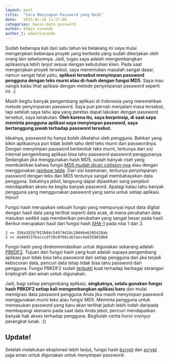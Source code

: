 ```yaml
---
layout: post
title:  "Cara Menyimpan Password yang Baik"
date:   2015-01-16 11:57:08
categories: basis-data password
author: Edwin Lunando
author_t: edwinlunando
---
```


Sudah beberapa kali dari satu tahun ke belakang ini saya mulai mengerjakan beberapa proyek yang berbeda yang sudah dikerjakan oleh orang lain sebelumnya. Jadi, tugas saya adalah mengembangkan aplikasinya lebih lanjut sesuai dengan kebutuhan klien. Pada saat mengerjakan proyek tersebut, saya menemukan masalah sangat dasar, namun sangat fatal yaitu, **aplikasi tersebut menyimpan password pengguna dengan teks murni atau di-hash dengan fungsi MD5**. Saya mau nangis kalau lihat aplikasi dengan metode penyimpanan password seperti ini. :(

Masih begitu banyak pengembang aplikasi di Indonesia yang meremehkan metode penyimpanan password. Saya pun pernah menjalani masa tersebut, tapi setelah saya tahu apa yang peretas dapat lakukan dengan password tersebut, saya ketakutan. **Oleh karena itu, saya berprinsip, di saat saya meminta pengguna aplikasi saya menyimpan password, saya bertanggung jawab terhadap password tersebut.**

Idealnya, password itu hanya boleh diketahui oleh pengguna. Bahkan yang bikin aplikasinya pun tidak boleh tahu detil teks murni dari passwordnya. Dengan menyimpan password berbentuk teks murni, tentunya dari sisi internal pengembang aplikasi bisa tahu password-password penggunanya. Sedangkan jika menggunakan hash MD5, sudah banyak riset yang membuktikan bahwa fungsi [MD5 mudah dicari collision-nya][0] atau dengan menggunakan [rainbow table][1]. Dari sisi keamanan, tentunya penyimpanan password dengan teks dan MD5 tentunya sangat membahayakan data pengguna. Sekalinya jebol, langsung dapat dipastikan sang penjebol mendapatkan akses ke begitu banyak password. Apalagi kalau tahu banyak pengguna yang menggunakan password yang sama untuk setiap aplikasi. Horor!

Fungsi hash merupakan sebuah fungsi yang mempunyai input data digital dengan hasil data yang terlihat seperti data acak, di mana perubahan data masukan sedikit saja memberikan perubahan yang sangat besar pada hasil. Berikut merupakan hasil dari fungsi hash [SHA-1][2] pada nilai 1 dan 2.

    1 => 356a192b7913b04c54574d18c28d46e6395428ab
    2 => da4b9237bacccdf19c0760cab7aec4a8359010b0

Fungsi hash yang direkomendasikan untuk digunakan sekarang adalah [PBKDF2][3]. Tujuan dari fungsi hash yang kuat adalah supaya pengembang aplikasi pun tidak bisa tahu password dari setiap pengguna dan jika terjadi kebocoran data, pencuri data tetap tidak bisa tahu password dari pengguna. Fungsi PBKDF2 sudah [terbukti][4] kuat terhadap berbagai serangan kriptografi dan aman untuk digunakan.

Jadi, bagi setiap pengembang aplikasi, **singkatnya, selalu gunakan fungsi hash PBKDF2 setiap kali mengembangkan aplikasi baru** dan mulai memigrasi data password pengguna Anda jika masih menyimpan password menggunakan murni teks atau fungsi MD5. Meminta pengguna untuk memasukan password yang baru akan terlihat jaduh lebih indah daripada membayangi skenario pada saat data Anda jebol, pencuri mendapatkan banyak hak akses terhadap pengguna. Begitulah cerita horor insinyur perangkat lunak. :))

## Update! ##

Setelah melakukan eksplorasi lebih lanjut, fungsi hash [bcrypt][5] dan [scrypt][6] juga aman untuk digunakan untuk menyimpan password.

[0]:    http://tools.ietf.org/html/rfc6151
[1]:    http://en.wikipedia.org/wiki/Rainbow_table
[2]:    http://en.wikipedia.org/wiki/SHA-1
[3]:    http://en.wikipedia.org/wiki/PBKDF2
[4]:    http://tools.ietf.org/html/rfc2898
[5]:    http://en.wikipedia.org/wiki/Bcrypt
[6]:    http://en.wikipedia.org/wiki/Scrypt
